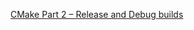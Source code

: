 [CMake Part 2 – Release and Debug builds](https://blog.feabhas.com/2021/07/cmake-part-2-release-and-debug-builds/)
